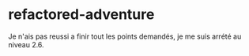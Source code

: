 # refactored-adventure

Je n'ais pas reussi a finir tout les points demandés, je me suis arrété au niveau 2.6.
